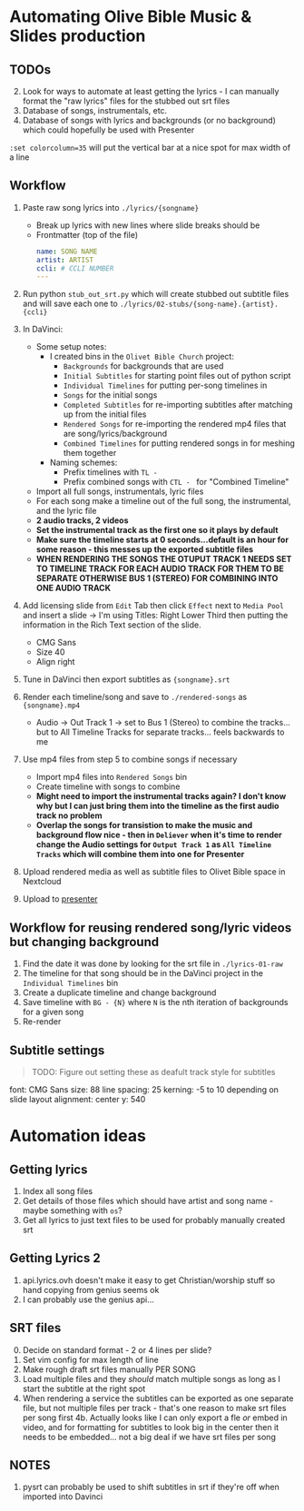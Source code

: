 # Automating Olive Bible Music & Slides production

## TODOs

<!-- 1. Track songs that are done better so that I don't have to make a raw lyric file to find out if I have already done the song -->
<!--     * I think naming with <song name>.<artist> in the raw folder would be good, maybe even with ccli number? -->
2. Look for ways to automate at least getting the lyrics - I can manually format the "raw lyrics" files for the stubbed out srt files
3. Database of songs, instrumentals, etc.
4. Database of songs with lyrics and backgrounds (or no background) which could hopefully be used with Presenter

`:set colorcolumn=35` will put the vertical bar at a nice spot for max width of a line

## Workflow

1. Paste raw song lyrics into `./lyrics/{songname}`
    * Break up lyrics with new lines where slide breaks should be 
    * Frontmatter (top of the file) 
        ```yaml 
        name: SONG NAME
        artist: ARTIST
        ccli: # CCLI NUMBER
        ---
        ```
2. Run python `stub_out_srt.py` which will create stubbed out subtitle files and will save each one to `./lyrics/02-stubs/{song-name}.{artist}.{ccli}`
3. In DaVinci:
    * Some setup notes:
        * I created bins in the `Olivet Bible Church` project: 
            * `Backgrounds` for backgrounds that are used
            * `Initial Subtitles` for starting point files out of python script
            * `Individual Timelines` for putting per-song timelines in
            * `Songs` for the initial songs
            * `Completed Subtitles` for re-importing subtitles after matching up from the initial files
            * `Rendered Songs` for re-importing the rendered mp4 files that are song/lyrics/background
            * `Combined Timelines` for putting rendered songs in for meshing them together
        * Naming schemes:
            * Prefix timelines with `TL - `
            * Prefix combined songs with `CTL - ` for "Combined Timeline"
    * Import all full songs, instrumentals, lyric files
    * For each song make a timeline out of the full song, the instrumental, and the lyric file
    * **2 audio tracks, 2 videos**
    * **Set the instrumental track as the first one so it plays by default**
    * **Make sure the timeline starts at 0 seconds...default is an hour for some reason - this messes up the exported subtitle files**
    * **WHEN RENDERING THE SONGS THE OTUPUT TRACK 1 NEEDS SET TO TIMELINE TRACK FOR EACH AUDIO TRACK FOR THEM TO BE SEPARATE OTHERWISE BUS 1 (STEREO) FOR COMBINING INTO ONE AUDIO TRACK**

4. Add licensing slide from `Edit` Tab then click `Effect` next to `Media Pool` and insert a slide -> I'm using Titles: Right Lower Third then putting the information in the Rich Text section of the slide.
    * CMG Sans
    * Size 40
    * Align right
5. Tune in DaVinci then export subtitles as `{songname}.srt` 
6. Render each timeline/song and save to `./rendered-songs` as `{songname}.mp4`
    * Audio -> Out Track 1 -> set to Bus 1 (Stereo) to combine the tracks... but to All Timeline Tracks for separate tracks... feels backwards to me

7. Use mp4 files from step 5 to combine songs if necessary
    * Import mp4 files into `Rendered Songs` bin
    * Create timeline with songs to combine
    * **Might need to import the instrumental tracks again? I don't know why but I can just bring them into the timeline as the first audio track no problem**
    * **Overlap the songs for transistion to make the music and background flow nice - then in `Deliever` when it's time to render change the Audio settings for `Output Track 1` as `All Timeline Tracks` which will combine them into one for Presenter**

8. Upload rendered media as well as subtitle files to Olivet Bible space in Nextcloud
9. Upload to [presenter](https://auth.worshiptools.com/login)

## Workflow for reusing rendered song/lyric videos but changing background

1. Find the date it was done by looking for the srt file in `./lyrics-01-raw`
2. The timeline for that song should be in the DaVinci project in the `Individual Timelines` bin 
3. Create a duplicate timeline and change background
4. Save timeline with `BG - {N}` where `N` is the nth iteration of backgrounds for a given song
4. Re-render

## Subtitle settings

> TODO: Figure out setting these as deafult track style for subtitles

font: CMG Sans
size: 88
line spacing: 25
kerning: -5 to 10 depending on slide layout
alignment: center
y: 540



# Automation ideas

## Getting lyrics
1. Index all song files
2. Get details of those files which should have artist and song name - maybe something with `os`?
3. Get all lyrics to just text files to be used for probably manually created srt

## Getting Lyrics 2
1. api.lyrics.ovh doesn't make it easy to get Christian/worship stuff so hand copying from genius seems ok
2. I can probably use the genius api...

## SRT files
0. Decide on standard format - 2 or 4 lines per slide?
1. Set vim config for max length of line
2. Make rough draft srt files manually PER SONG
3. Load multiple files and they _should_ match multiple songs as long as I start the subtitle at the right spot
4. When rendering a service the subtitles can be exported as one separate file, but not multiple files per track - that's one reason to make srt files per song first
4b. Actually looks like I can only export a fle _or_ embed in video, and for formatting for subtitles to look big in the center then it needs to be embedded... not a big deal if we have srt files per song

## NOTES

1. pysrt can probably be used to shift subtitles in srt if they're off when imported into Davinci
